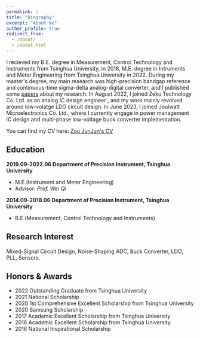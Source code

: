 ```yaml
---
permalink: /
title: "Biography"
excerpt: "About me"
author_profile: true
redirect_from: 
  - /about/
  - /about.html
---
```


I recieved my B.E. degree in Measurement, Control Technology and Instruments from Tsinghua University, in 2018, M.E. degree in Intruments and Meter Engineering from Tsinghua University in 2022. During my master's degree, my main research was high-precision bandgap reference and continuous-time sigma-delta analog-digital converter, and I published some [papers](https://zou-junjun.github.io/publications) about my research. In August 2022, I joined Zeku Technology Co. Ltd. as an analog IC design engineer , and my work mainly revolved around low-volatge LDO circuit design. In June 2023, I joined Joulwatt Microelectronics Co. Ltd., where I currently engage in power management IC design and multi-phase low-voltage buck converter implementation.

You can find my CV here: [Zou JunJun's CV](https://zou-junjun.github.io/zoujunjun_cv.pdf)



Education
------
**2019.09-2022.06    Department of Precision Instrument, Tsinghua University**
- M.E.(Instrument and Meter Engineering)
- Advisor: _Prof. Wei Qi_

**2014.09-2018.06    Department of Precision Instrument, Tsinghua University**
- B.E.(Measurement, Control Technology and Instruments)


Research Interest
------
Mixed-Signal Circuit Design, Noise-Shaping ADC, Buck Converter, LDO, PLL, Sensors.


Honors & Awards
------
- 2022 Outstanding Graduate from Tsinghua University
- 2021 National Scholarship
- 2020 1st Comprehensive Excellent Scholarship from Tsinghua University
- 2020 Samsung Scholarship
- 2017 Academic Excellent Scholarship from Tsinghua University
- 2016 Academic Excellent Scholarship from Tsinghua University
- 2016 National Inspirational Scholarship


